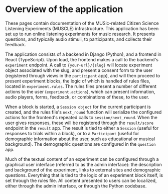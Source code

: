 # Overview of the application

These pages contain documentation of the MUSic-related Citizen Science Listening Experiments (MUSCLE) infrastructure. This application has been set up to run online listening experiments for music research. It presents questions, and typically audio stimuli, to participants, and collects their feedback.

The application consists of a backend in Django (Python), and a frontend in React (TypeScript). Upon load, the frontend makes a call to the backend's `experiment` endpoint. A call to `{your-url}/{slug}` will locate experiment object associated with the slug, and present a consent form to the user (registered through views in the `participant` app), and will then proceed to present experiment blocks, the logic of which is handled of rules files, located in `experiment.rules`. The rules files present a number of different actions to the user (`experiment.actions`), which can present information, audio players, forms, feedback, or combinations of these, to the user.

When a block is started, a `Session object` for the current participant is created, and the rules file's `next_round` function will serialize the configured actions for the frontend's repeated calls to `session/next_round`. When the user gives responses, these will be registered through the `result/score` endpoint in the `result` app. The result is tied to either a `Session` (useful for responses to trials within a block), or to a `Participant` (useful for demographic information about the user, such as educational or musical background). The demographic questions are configured in the `question` app.

Much of the textual content of an experiment can be configured through a graphical user interface (referred to as the admin interface): the description and background of the experiment, links to external sites and demographic questions. Everything that is tied to the logic of an experiment block itself, is set through the rules file. All content presented to users can be localized, either through the admin interface, or through the Python codebase.
